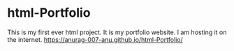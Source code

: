 # html-Portfolio
This is my first ever html project. It is my portfolio website. I am hosting it on the internet.
https://anurag-007-anu.github.io/html-Portfolio/
